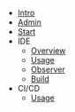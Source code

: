 - [Intro](workshop/readme)
- [Admin](workshop/01_admin)
- [Start](workshop/02_start)
- IDE
   - [Overview](workshop/ide_overview)
   - [Usage](workshop/03_ide)
   - [Observer](workshop/04_observer)
   - [Build](workshop/05_build)
- CI/CD
   - [Usage](workshop/06_cicd)